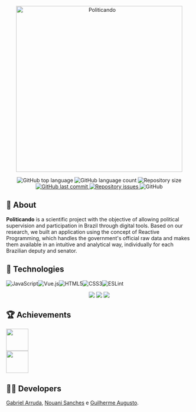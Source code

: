 <p align="center">

  <img alt="Politicando" src="https://user-images.githubusercontent.com/49238044/129961384-70f847fd-4eca-4866-9d39-078afb641632.png"        width="450px" />
</p>

<p align="center">
  <img alt="GitHub top language" src="https://img.shields.io/github/languages/top/oGabrielArruda/politicando-web.svg">

  <img alt="GitHub language count" src="https://img.shields.io/github/languages/count/oGabrielArruda/politicando-web.svg">

  <img alt="Repository size" src="https://img.shields.io/github/repo-size/oGabrielArruda/politicando-web.svg">
  <a href="https://github.com/oGabrielArruda/politicando-web/commits/master">
    <img alt="GitHub last commit" src="https://img.shields.io/github/last-commit/oGabrielArruda/politicando-web.svg">
  </a>

  <a href="https://github.com/oGabrielArruda/politicando-web/issues">
    <img alt="Repository issues" src="https://img.shields.io/github/issues/oGabrielArruda/politicando-web.svg">
  </a>

  <img alt="GitHub" src="https://img.shields.io/github/license/oGabrielArruda/politicando-web.svg">

## :page_with_curl: About

**Politicando** is a scientific project with the objective of allowing political supervision and participation in Brazil through digital tools. Based on our research, we built an application using the concept of Reactive Programming, which handles the government's official raw data and makes them available in an intuitive and analytical way, individually for each Brazilian deputy and senator.

## :rocket: Technologies

![JavaScript](https://img.shields.io/badge/javascript-%23323330.svg?style=for-the-badge&logo=javascript&logoColor=%23F7DF1E)![Vue.js](https://img.shields.io/badge/vuejs-%2335495e.svg?style=for-the-badge&logo=vuedotjs&logoColor=%234FC08D)![HTML5](https://img.shields.io/badge/html5-%23E34F26.svg?style=for-the-badge&logo=html5&logoColor=white)![CSS3](https://img.shields.io/badge/css3-%231572B6.svg?style=for-the-badge&logo=css3&logoColor=white)![ESLint](https://img.shields.io/badge/ESLint-4B3263?style=for-the-badge&logo=eslint&logoColor=white)

<div align="center">
  <img class="gif" src="https://user-images.githubusercontent.com/49238044/130136558-470b797e-53aa-42c8-9f74-bfa674aabe6a.gif" />

  <img class="gif" src="https://user-images.githubusercontent.com/49238044/130144804-6b3c7ef6-1dd0-436d-8ce4-6543c3e6986d.gif" />

  <img class="gif" src="https://user-images.githubusercontent.com/49238044/130137575-5e91fa32-b32a-4931-98d6-cb9e0baa37b4.gif" />
</div>

## 🏆 Achievements

<img src="https://user-images.githubusercontent.com/49238044/130156107-00c95b8a-4928-4a1a-97f2-757185162fc1.jpeg" width="60px" />
<br />
<img src="https://user-images.githubusercontent.com/49238044/130156107-00c95b8a-4928-4a1a-97f2-757185162fc1.jpeg" width="60px" />

## 👨‍💻 Developers

[Gabriel Arruda](https://github.com/oGabrielArruda), [Nouani Sanches](https://github.com/nouani) e [Guilherme Augusto](https://github.com/GuilhermeAugustoFT).
